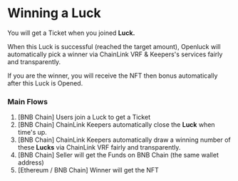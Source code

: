 # Winning a Luck

You will get a Ticket when you joined **Luck.**

When this Luck is successful (reached the target amount), Openluck will automatically pick a winner via ChainLink VRF & Keepers's services fairly and transparently.

If you are the winner, you will receive the NFT then bonus automatically after this Luck is Opened.&#x20;

### **Main Flows**
1. [BNB Chain] Users join a Luck to get a Ticket
2. [BNB Chain] ChainLink Keepers automatically close the **Luck** when time's up.
3. [BNB Chain] ChainLink Keepers automatically draw a winning number of these **Lucks** via ChainLink VRF fairly and transparently.
4. [BNB Chain] Seller will get the Funds on BNB Chain (the same wallet address)
5. [Ethereum / BNB Chain] Winner will get the NFT





